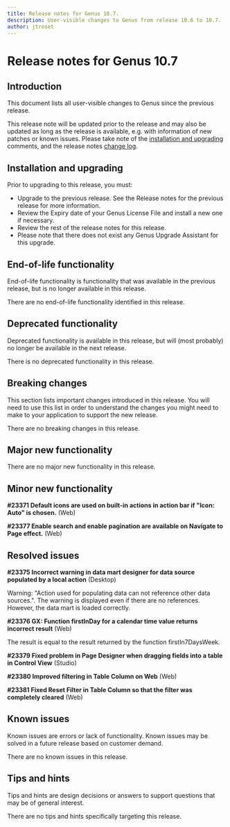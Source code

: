```yaml
---
title: Release notes for Genus 10.7.
description: User-visible changes to Genus from release 10.6 to 10.7.
author: jtroset
---
```


# Release notes for Genus 10.7

## Introduction

This document lists all user-visible changes to Genus since the previous release.

This release note will be updated prior to the release and may also be updated as long as the release is available, e.g. with information of new patches or known issues. Please take note of the [installation and upgrading](#installation-and-upgrading) comments, and the release notes [change log](#change-log).

## Installation and upgrading

Prior to upgrading to this release, you must:

- Upgrade to the previous release. See the Release notes for the previous release for more information.
- Review the Expiry date of your Genus License File and install a new one if necessary.
- Review the rest of the release notes for this release.
- Please note that there does not exist any Genus Upgrade Assistant for this upgrade.

<!--rntype01-start INSTALLATION / UPGRADE. DO NOT CHANGE THESE TAGS. ANY CHANGES BELOW WILL BE OVERWRITTEN.-->

<!--rntype01-end   INSTALLATION / UPGRADE. DO NOT CHANGE THESE TAGS. ANY CHANGES ABOVE WILL BE OVERWRITTEN.-->
<!-- release note type 2 is missing. That's ok.-->

## End-of-life functionality

End-of-life functionality is functionality that was available in the previous release, but is no longer available in this release.
<!--rntype03-start END-OF-LIFE. DO NOT CHANGE THESE TAGS. ANY CHANGES BELOW WILL BE OVERWRITTEN.-->
There are no end-of-life functionality identified in this release.
<!--rntype03-end   END-OF-LIFE. DO NOT CHANGE THESE TAGS. ANY CHANGES ABOVE WILL BE OVERWRITTEN.-->
## Deprecated functionality

Deprecated functionality is available in this release, but will (most probably) no longer be available in the next release.
<!--rntype04-start DEPRECATED. DO NOT CHANGE THESE TAGS. ANY CHANGES BELOW WILL BE OVERWRITTEN.-->
There is no deprecated functionality in this release.
<!--rntype04-end   DEPRECATED. DO NOT CHANGE THESE TAGS. ANY CHANGES ABOVE WILL BE OVERWRITTEN.-->
## Breaking changes

This section lists important changes introduced in this release. You will need to use this list in order to understand the changes you might need to make to your application to support the new release.
<!--rntype05-start BREAKING. DO NOT CHANGE THESE TAGS. ANY CHANGES BELOW WILL BE OVERWRITTEN.-->
There are no breaking changes in this release.
<!--rntype05-end   BREAKING. DO NOT CHANGE THESE TAGS. ANY CHANGES ABOVE WILL BE OVERWRITTEN.-->
## Major new functionality
<!--rntype06-start MAJOR. DO NOT CHANGE THESE TAGS. ANY CHANGES BELOW WILL BE OVERWRITTEN.-->
There are no major new functionality in this release.
<!--rntype06-end   MAJOR. DO NOT CHANGE THESE TAGS. ANY CHANGES ABOVE WILL BE OVERWRITTEN.-->
## Minor new functionality
<!--rntype07-start MINOR. DO NOT CHANGE THESE TAGS. ANY CHANGES BELOW WILL BE OVERWRITTEN.-->
<!--ID 91963e07-ffc1-4dc2-ac6b-c943ce60fd26 -->
**#23371 Default icons are used on built-in actions in action bar if "Icon: Auto" is chosen.** (Web)

<!--ID c4416f61-eefa-4c07-bd3c-59e6faeebb00 -->
**#23377 Enable search and enable pagination are available on Navigate to Page effect.** (Web)

<!--rntype07-end   MINOR. DO NOT CHANGE THESE TAGS. ANY CHANGES ABOVE WILL BE OVERWRITTEN.-->
## Resolved issues
<!--rntype08-start RESOLVED ISSUES. DO NOT CHANGE THESE TAGS. ANY CHANGES BELOW WILL BE OVERWRITTEN.-->
<!--ID 96b300c2-3e65-4f91-9e3c-b9a834c36784 -->
**#23375 Incorrect warning in data mart designer for data source populated by a local action** (Desktop)

Warning: "Action used for populating data can not reference other data sources.". The warning is displayed even if there are no references. However, the data mart is loaded correctly.

<!--ID e3ab1ec8-6d78-4b72-8375-89dfa9da4535 -->
**#23376 GX: Function firstInDay for a calendar time value returns incorrect result** (Web)

The result is equal to the result returned by the function firstIn7DaysWeek.

<!--ID de21e76c-84b0-4261-ba1a-09899c7de85f -->
**#23379 Fixed problem in Page Designer when dragging fields into a table in Control View** (Studio)

<!--ID ca92bb0c-827b-4ee0-a962-b380667fb9d9 -->
**#23380 Improved filtering in Table Column on Web** (Web)

<!--ID f6114808-9324-424e-a265-9423de354f6b -->
**#23381 Fixed Reset Filter in Table Column so that the filter was completely cleared** (Web)

<!--rntype08-end   RESOLVED ISSUES. DO NOT CHANGE THESE TAGS. ANY CHANGES ABOVE WILL BE OVERWRITTEN.-->
## Known issues

Known issues are errors or lack of functionality. Known issues may be solved in a future release based on customer demand.
<!--rntype09-start KNOWN ISSUES. DO NOT CHANGE THESE TAGS. ANY CHANGES BELOW WILL BE OVERWRITTEN.-->
There are no known issues in this release.
<!--rntype09-end   KNOWN ISSUES. DO NOT CHANGE THESE TAGS. ANY CHANGES ABOVE WILL BE OVERWRITTEN.-->
## Tips and hints

Tips and hints are design decisions or answers to support questions that may be of general interest.

There are no tips and hints specifically targeting this release.
<!--changelog CHANGELOG. DO NOT CHANGE THIS TAG. ANY CHANGES BELOW WILL BE DELETED.-->
